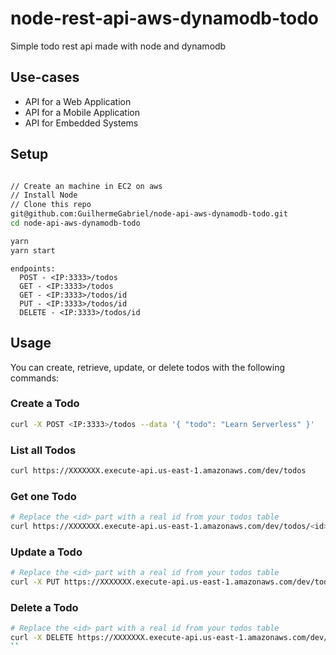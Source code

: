 # node-rest-api-aws-dynamodb-todo

Simple todo rest api made with node and dynamodb

## Use-cases

- API for a Web Application
- API for a Mobile Application
- API for Embedded Systems

## Setup

```bash

// Create an machine in EC2 on aws
// Install Node
// Clone this repo
git@github.com:GuilhermeGabriel/node-api-aws-dynamodb-todo.git
cd node-api-aws-dynamodb-todo

yarn
yarn start
```

```
endpoints:
  POST - <IP:3333>/todos
  GET - <IP:3333>/todos
  GET - <IP:3333>/todos/id
  PUT - <IP:3333>/todos/id
  DELETE - <IP:3333>/todos/id
```

## Usage

You can create, retrieve, update, or delete todos with the following commands:

### Create a Todo

```bash
curl -X POST <IP:3333>/todos --data '{ "todo": "Learn Serverless" }'
```

### List all Todos

```bash
curl https://XXXXXXX.execute-api.us-east-1.amazonaws.com/dev/todos
```

### Get one Todo

```bash
# Replace the <id> part with a real id from your todos table
curl https://XXXXXXX.execute-api.us-east-1.amazonaws.com/dev/todos/<id>
```

### Update a Todo

```bash
# Replace the <id> part with a real id from your todos table
curl -X PUT https://XXXXXXX.execute-api.us-east-1.amazonaws.com/dev/todos/<id> --data '{ "text": "Learn Serverless", "checked": true }'
```

### Delete a Todo

```bash
# Replace the <id> part with a real id from your todos table
curl -X DELETE https://XXXXXXX.execute-api.us-east-1.amazonaws.com/dev/todos/<id>
``
